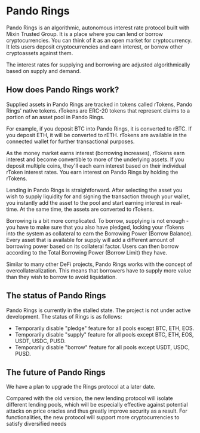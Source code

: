 # Pando Rings

Pando Rings is an algorithmic, autonomous interest rate protocol built with Mixin Trusted Group. It is a place where you can lend or borrow cryptocurrencies. You can think of it as an open market for cryptocurrency. It lets users deposit cryptocurrencies and earn interest, or borrow other cryptoassets against them.

The interest rates for supplying and borrowing are adjusted algorithmically based on supply and demand.

## How does Pando Rings work?

Supplied assets in Pando Rings are tracked in tokens called rTokens, Pando Rings' native tokens. rTokens are ERC-20 tokens that represent claims to a portion of an asset pool in Pando Rings.

For example, if you deposit BTC into Pando Rings, it is converted to rBTC. If you deposit ETH, it will be converted to rETH. rTokens are available in the connected wallet for further transactional purposes.

As the money market earns interest (borrowing increases), rTokens earn interest and become convertible to more of the underlying assets. If you deposit multiple coins, they'll each earn interest based on their individual rToken interest rates. You earn interest on Pando Rings by holding the rTokens.

Lending in Pando Rings is straightforward. After selecting the asset you wish to supply liquidity for and signing the transaction through your wallet, you instantly add the asset to the pool and start earning interest in real-time. At the same time, the assets are converted to rTokens.

Borrowing is a bit more complicated. To borrow, supplying is not enough - you have to make sure that you also have pledged, locking your rTokens into the system as collateral to earn the Borrowing Power (Borrow Balance). Every asset that is available for supply will add a different amount of borrowing power based on its collateral factor. Users can then borrow according to the Total Borrowing Power (Borrow Limit) they have.

Similar to many other DeFi projects, Pando Rings works with the concept of overcollateralization. This means that borrowers have to supply more value than they wish to borrow to avoid liquidation.

## The status of Pando Rings

Pando Rings is currently in the stalled state. The project is not under active development. The status of Rings is as follows:

- Temporarily disable "pledge" feature for all pools except BTC, ETH, EOS.
- Temporarily disable "supply" feature for all pools except BTC, ETH, EOS, USDT, USDC, PUSD.
- Temporarily disable "borrow" feature for all pools except USDT, USDC, PUSD.

## The future of Pando Rings

We have a plan to upgrade the Rings protocol at a later date. 

Compared with the old version, the new lending protocol will isolate different lending pools, which will be especially effective against potential attacks on price oracles and thus greatly improve security as a result. For functionalities, the new protocol will support more cryptocurrencies to satisfy diversified needs


